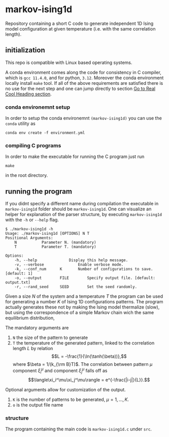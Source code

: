 # markov-ising1d
Repository containing a short C code to generate independent 1D Ising model configuration at given temperature (i.e. with the same correlation length).

## initialization
This repo is compatible with Linux based operating systems.

A conda environment comes along the code for consistency in C compiler, which is `gcc 11.4.0`, and for python, `3.12`. Moreover the conda environment locally install `make` tool. If all of the above requirements are satisfied there is no use for the next step and one can jump directly to section [Go to Real Cool Heading section](#compiling-c-programs).

### conda environemnt setup
In order to setup the conda environemnt `(markov-ising1d)` you can use the `conda` utility as
```
conda env create -f environment.yml
```
### compiling C programs 
In order to make the executable for running the C program just run
```
make
```
in the root directory.

## running the program
If you didnt specify a different name during compilation the executable in `markov-ising1d` folder should be `markov-ising1d`. One can visualize an helper for explanation of the parser structure, by executing `markov-ising1d` with the `-h` or `--help` flag. 
```
$ ./markov-ising1d -h
Usage: ./markov-ising1d [OPTIONS] N T
Positional Arguments:
	N			Parameter N. (mandatory)
	T			Parameter T. (mandatory)

Options:
	-h, --help				Display this help message.
	-v, --verbose				Enable verbose mode.
	-k, --conf_num		K		Number of configurations to save. [default: 1]
	-o, --output		FILE		Specify output file. [default: output.txt]
	-r, --rand_seed		SEED		Set the seed randomly.

```
Given a size $N$ of the system and a temperature $T$ the program can be used for generating a number $K$ of Ising 1D configurations patterns. The program actually generates these not by making the Ising model thermalize (slow), but using the correspondence of a simple Markov chain wich the same equilibrium distribution, 

The mandatory arguments are

1. `N` the size of the pattern to generate
2. `T` the temperature of the generated pattern, linked to the correlation length $L$ by relation 
    $$L = -\frac{1}{\ln(\tanh(\beta))},$$ 
    where $\beta = 1/(k_{\rm B}T)$. The correlation between pattern $\mu$ component $\xi_i^\mu$ and component $\xi_j^\mu$ falls off as
    $$\langle\xi_i^\mu\xi_j^\mu\rangle = e^{-\frac{|i-j|}{L}}.$$

Optional arguments allow for customization of the output.

1. `K` is the number of patterns to be generated, $\mu=1, \dots, K$. 
2. `o` is the output file name 

### structure
The program containing the main code is `markov-ising1d.c` under `src`. 